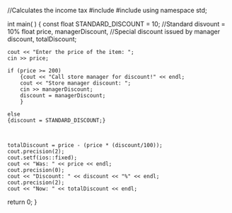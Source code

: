 //Calculates the income tax
#include <iostream>
#include <string>
using namespace std;

int main( ) 
{
    const float STANDARD_DISCOUNT = 10; //Standard disvount = 10%
          float price,
                managerDiscount, //Special discount issued by manager
                discount,
                totalDiscount;
                
          
    cout << "Enter the price of the item: ";
    cin >> price;
    
    if (price >= 200) 
        {cout << "Call store manager for discount!" << endl;
        cout << "Store manager discount: ";
        cin >> managerDiscount;
        discount = managerDiscount;
        }
        
    else 
    {discount = STANDARD_DISCOUNT;}
        
        
        
    totalDiscount = price - (price * (discount/100));
    cout.precision(2);
    cout.setf(ios::fixed);
    cout << "Was: " << price << endl;
    cout.precision(0);
    cout << "Discount: " << discount << "%" << endl;
    cout.precision(2);
    cout << "Now: " << totalDiscount << endl; 
return 0;
}

